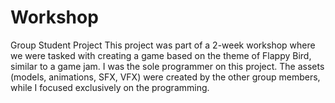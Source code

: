 # Workshop
Group Student Project
This project was part of a 2-week workshop where we were tasked with creating a game based on the theme of Flappy Bird, similar to a game jam.
I was the sole programmer on this project. The assets (models, animations, SFX, VFX) were created by the other group members, while I focused exclusively on the programming.
